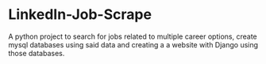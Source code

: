 # LinkedIn-Job-Scrape
A python project to search for jobs related to multiple career options, create mysql databases using said data and creating a a website with Django using those databases. 

